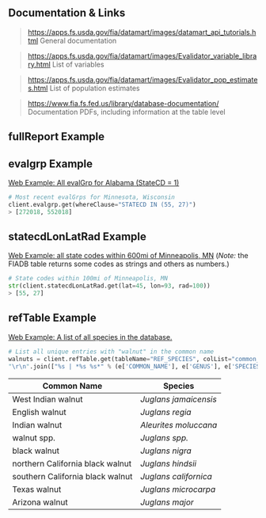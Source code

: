## Documentation & Links
> https://apps.fs.usda.gov/fia/datamart/images/datamart_api_tutorials.html
General documentation

> https://apps.fs.usda.gov/fia/datamart/images/Evalidator_variable_library.html
List of variables

> https://apps.fs.usda.gov/fia/datamart/images/Evalidator_pop_estimates.html
List of population estimates

> https://www.fia.fs.fed.us/library/database-documentation/
Documentation PDFs, including information at the table level

## fullReport Example



## evalgrp Example
[Web Example: All evalGrp for Alabama (StateCD = 1)](https://apps.fs.usda.gov/Evalidator/rest/Evalidator/evalgrp?schemaName=FS_FIADB&whereClause=STATECD+IN+(1)&mostRecent=N)

```python
# Most recent evalGrps for Minnesota, Wisconsin
client.evalgrp.get(whereClause="STATECD IN (55, 27)")
> [272018, 552018]
```

## statecdLonLatRad Example
[Web Example: all state codes within 600mi of Minneapolis, MN](https://apps.fs.usda.gov/Evalidator/rest/Evalidator/statecdLonLatRad?lon=-93&lat=45&rad=600&schemaName=FS_FIA_SPATIAL) (*Note:* the FIADB table returns some codes as strings and others as numbers.)

```python
# State codes within 100mi of Minneapolis, MN
str(client.statecdLonLatRad.get(lat=45, lon=93, rad=100))
> [55, 27]
```

## refTable Example
[Web Example: A list of all species in the database.](https://apps.fs.usda.gov/Evalidator/rest/Evalidator/refTable?colList=common_name,%20genus,%20species&tableName=REF_SPECIES&whereStr=upper(common_name)%20like%20%27%%%27&outputFormat=HTML)

```python
# List all unique entries with "walnut" in the common name
walnuts = client.refTable.get(tableName="REF_SPECIES", colList="common_name, genus, species", whereStr="upper(common_name) LIKE '%WALNUT%'\r\n")
"\r\n".join(["%s | *%s %s*" % (e['COMMON_NAME'], e['GENUS'], e['SPECIES']) for e in walnuts])
```

Common Name | Species
-------------- | -------------
West Indian walnut | *Juglans jamaicensis*
English walnut | *Juglans regia*
Indian walnut | *Aleurites moluccana*
walnut spp. | *Juglans spp.*
black walnut | *Juglans nigra*
northern California black walnut | *Juglans hindsii*
southern California black walnut | *Juglans californica*
Texas walnut | *Juglans microcarpa*
Arizona walnut | *Juglans major*